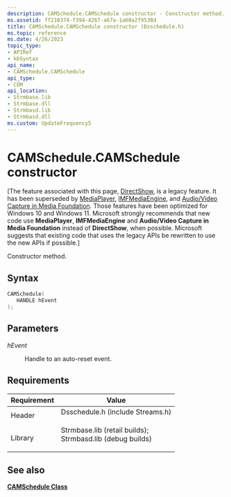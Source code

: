 ```yaml
---
description: CAMSchedule.CAMSchedule constructor - Constructor method.
ms.assetid: ff210374-f394-4267-a67a-1a60a2f9538d
title: CAMSchedule.CAMSchedule constructor (Dsschedule.h)
ms.topic: reference
ms.date: 4/26/2023
topic_type: 
- APIRef
- kbSyntax
api_name: 
- CAMSchedule.CAMSchedule
api_type: 
- COM
api_location: 
- Strmbase.lib
- Strmbase.dll
- Strmbasd.lib
- Strmbasd.dll
ms.custom: UpdateFrequency5
---
```


# CAMSchedule.CAMSchedule constructor

\[The feature associated with this page, [DirectShow](/windows/win32/directshow/directshow), is a legacy feature. It has been superseded by [MediaPlayer](/uwp/api/Windows.Media.Playback.MediaPlayer), [IMFMediaEngine](/windows/win32/api/mfmediaengine/nn-mfmediaengine-imfmediaengine), and [Audio/Video Capture in Media Foundation](windows/win32/medfound/audio-video-capture-in-media-foundation). Those features have been optimized for Windows 10 and Windows 11. Microsoft strongly recommends that new code use **MediaPlayer**, **IMFMediaEngine** and **Audio/Video Capture in Media Foundation** instead of **DirectShow**, when possible. Microsoft suggests that existing code that uses the legacy APIs be rewritten to use the new APIs if possible.\]

Constructor method.

## Syntax


```C++
CAMSchedule(
   HANDLE hEvent
);
```



## Parameters

<dl> <dt>

*hEvent* 
</dt> <dd>

Handle to an auto-reset event.

</dd> </dl>

## Requirements



| Requirement | Value |
|--------------------|--------------------------------------------------------------------------------------------------------------------------------------------------------------------------------------------|
| Header<br/>  | <dl> <dt>Dsschedule.h (include Streams.h)</dt> </dl>                                                                                |
| Library<br/> | <dl> <dt>Strmbase.lib (retail builds); </dt> <dt>Strmbasd.lib (debug builds)</dt> </dl> |



## See also

<dl> <dt>

[**CAMSchedule Class**](camschedule.md)
</dt> </dl>

 

 




